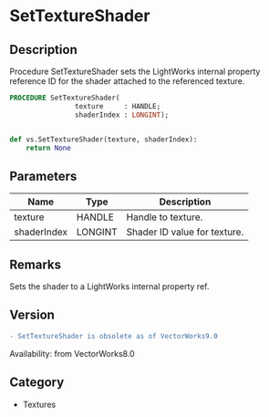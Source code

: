 # SetTextureShader

## Description
Procedure SetTextureShader sets the LightWorks internal property reference ID for the shader attached to the referenced texture.

```pascal
PROCEDURE SetTextureShader(
				texture     : HANDLE;
				shaderIndex : LONGINT);
```

```python

def vs.SetTextureShader(texture, shaderIndex):
    return None
```

## Parameters
|Name|Type|Description|
|---|---|---|
|texture|HANDLE|Handle to texture.|
|shaderIndex|LONGINT|Shader ID value for texture.|

## Remarks
Sets the shader to a LightWorks internal property ref.

## Version
```diff
- SetTextureShader is obsolete as of VectorWorks9.0
```

Availability: from VectorWorks8.0
## Category
* Textures


